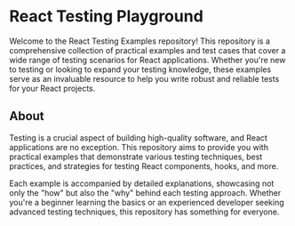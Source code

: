 # React Testing Playground

Welcome to the React Testing Examples repository! This repository is a comprehensive collection of practical examples and test cases that cover a wide range of testing scenarios for React applications. Whether you're new to testing or looking to expand your testing knowledge, these examples serve as an invaluable resource to help you write robust and reliable tests for your React projects.

## About

Testing is a crucial aspect of building high-quality software, and React applications are no exception. This repository aims to provide you with practical examples that demonstrate various testing techniques, best practices, and strategies for testing React components, hooks, and more.

Each example is accompanied by detailed explanations, showcasing not only the "how" but also the "why" behind each testing approach. Whether you're a beginner learning the basics or an experienced developer seeking advanced testing techniques, this repository has something for everyone.

